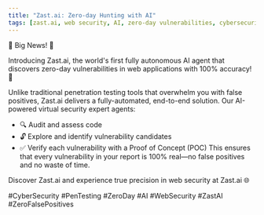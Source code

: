 ```yaml
---
title: "Zast.ai: Zero-day Hunting with AI"
tags: [zast.ai, web security, AI, zero-day vulnerabilities, cybersecurity]
---
```


🚨 Big News! 🚨

Introducing Zast.ai, the world's first fully autonomous AI agent that discovers zero-day vulnerabilities in web applications with 100% accuracy! 🎯

Unlike traditional penetration testing tools that overwhelm you with false positives, Zast.ai delivers a fully-automated, end-to-end solution. Our AI-powered virtual security expert agents:

- 🔍 Audit and assess code
- 🔓 Explore and identify vulnerability candidates
- ✅ Verify each vulnerability with a Proof of Concept (POC)
  This ensures that every vulnerability in your report is 100% real—no false positives and no waste of time.

Discover Zast.ai and experience true precision in web security at Zast.ai 🌐

#CyberSecurity #PenTesting #ZeroDay #AI #WebSecurity #ZastAI #ZeroFalsePositives
